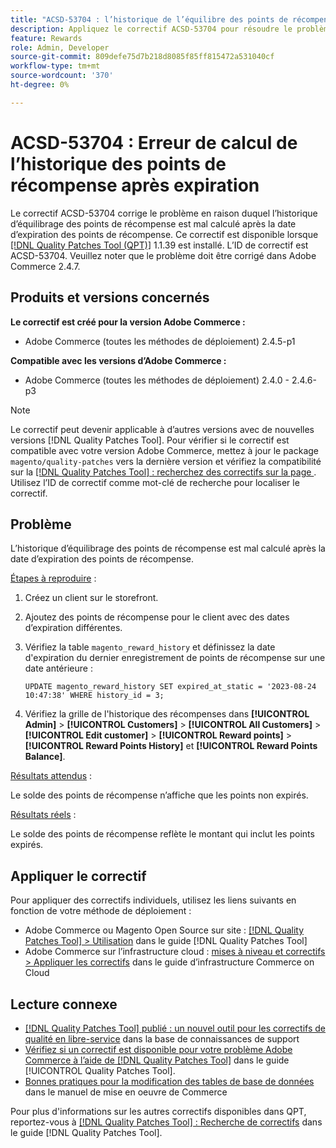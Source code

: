 ```yaml
---
title: "ACSD-53704 : l’historique de l’équilibre des points de récompense est mal calculé après expiration"
description: Appliquez le correctif ACSD-53704 pour résoudre le problème Adobe Commerce en raison duquel l’historique d’équilibrage des points de récompense est mal calculé après la date d’expiration des points de récompense.
feature: Rewards
role: Admin, Developer
source-git-commit: 809defe75d7b218d8085f85ff815472a531040cf
workflow-type: tm+mt
source-wordcount: '370'
ht-degree: 0%

---
```


# ACSD-53704 : Erreur de calcul de l’historique des points de récompense après expiration

Le correctif ACSD-53704 corrige le problème en raison duquel l’historique d’équilibrage des points de récompense est mal calculé après la date d’expiration des points de récompense. Ce correctif est disponible lorsque [[!DNL Quality Patches Tool (QPT)]](https://experienceleague.adobe.com/en/docs/commerce-knowledge-base/kb/announcements/commerce-announcements/magento-quality-patches-released-new-tool-to-self-serve-quality-patches) 1.1.39 est installé. L’ID de correctif est ACSD-53704. Veuillez noter que le problème doit être corrigé dans Adobe Commerce 2.4.7.

## Produits et versions concernés

**Le correctif est créé pour la version Adobe Commerce :**

* Adobe Commerce (toutes les méthodes de déploiement) 2.4.5-p1

**Compatible avec les versions d’Adobe Commerce :**

* Adobe Commerce (toutes les méthodes de déploiement) 2.4.0 - 2.4.6-p3

>[!NOTE]
>
>Le correctif peut devenir applicable à d’autres versions avec de nouvelles versions [!DNL Quality Patches Tool]. Pour vérifier si le correctif est compatible avec votre version Adobe Commerce, mettez à jour le package `magento/quality-patches` vers la dernière version et vérifiez la compatibilité sur la [[!DNL Quality Patches Tool] : recherchez des correctifs sur la page ](https://experienceleague.adobe.com/tools/commerce-quality-patches/index.html). Utilisez l’ID de correctif comme mot-clé de recherche pour localiser le correctif.

## Problème

L’historique d’équilibrage des points de récompense est mal calculé après la date d’expiration des points de récompense.

<u>Étapes à reproduire</u> :

1. Créez un client sur le storefront.
1. Ajoutez des points de récompense pour le client avec des dates d’expiration différentes.
1. Vérifiez la table `magento_reward_history` et définissez la date d&#39;expiration du dernier enregistrement de points de récompense sur une date antérieure :

   ```
   UPDATE magento_reward_history SET expired_at_static = '2023-08-24 10:47:38' WHERE history_id = 3;
   ```

1. Vérifiez la grille de l&#39;historique des récompenses dans **[!UICONTROL Admin]** > **[!UICONTROL Customers]** > **[!UICONTROL All Customers]** > **[!UICONTROL Edit customer]** > **[!UICONTROL Reward points]** > **[!UICONTROL Reward Points History]** et **[!UICONTROL Reward Points Balance]**.

<u>Résultats attendus</u> :

Le solde des points de récompense n’affiche que les points non expirés.

<u>Résultats réels</u> :

Le solde des points de récompense reflète le montant qui inclut les points expirés.

## Appliquer le correctif

Pour appliquer des correctifs individuels, utilisez les liens suivants en fonction de votre méthode de déploiement :

* Adobe Commerce ou Magento Open Source sur site : [[!DNL Quality Patches Tool] > Utilisation](/help/tools/quality-patches-tool/usage.md) dans le guide [!DNL Quality Patches Tool]
* Adobe Commerce sur l’infrastructure cloud : [mises à niveau et correctifs > Appliquer les correctifs](https://experienceleague.adobe.com/docs/commerce-cloud-service/user-guide/develop/upgrade/apply-patches.html) dans le guide d’infrastructure Commerce on Cloud

## Lecture connexe

* [[!DNL Quality Patches Tool] publié : un nouvel outil pour les correctifs de qualité en libre-service](https://experienceleague.adobe.com/en/docs/commerce-knowledge-base/kb/announcements/commerce-announcements/magento-quality-patches-released-new-tool-to-self-serve-quality-patches) dans la base de connaissances de support
* [Vérifiez si un correctif est disponible pour votre problème Adobe Commerce à l’aide de  [!DNL Quality Patches Tool]](/help/tools/quality-patches-tool/patches-available-in-qpt/check-patch-for-magento-issue-with-magento-quality-patches.md) dans le guide [!UICONTROL Quality Patches Tool].
* [ Bonnes pratiques pour la modification des tables de base de données](https://experienceleague.adobe.com/en/docs/commerce-operations/implementation-playbook/best-practices/development/modifying-core-and-third-party-tables#why-adobe-recommends-avoiding-modifications) dans le manuel de mise en oeuvre de Commerce

Pour plus d&#39;informations sur les autres correctifs disponibles dans QPT, reportez-vous à [[!DNL Quality Patches Tool] : Recherche de correctifs](https://experienceleague.adobe.com/tools/commerce-quality-patches/index.html) dans le guide [!DNL Quality Patches Tool].
